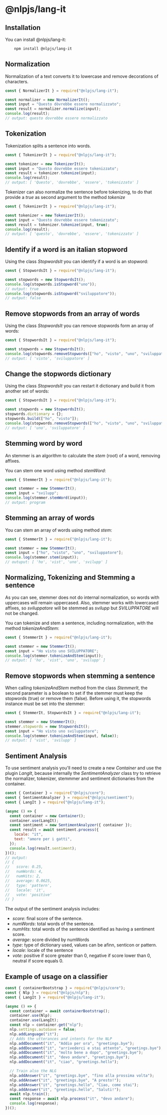 # @nlpjs/lang-it

## Installation

You can install @nlpjs/lang-it:

```bash
    npm install @nlpjs/lang-it
```

## Normalization

Normalization of a text converts it to lowercase and remove decorations of characters.

```javascript
const { NormalizerIt } = require("@nlpjs/lang-it");

const normalizer = new NormalizerIt();
const input = "Questo dòvrebbe essere normalizzato";
const result = normalizer.normalize(input);
console.log(result);
// output: questo dovrebbe essere normalizzato
```

## Tokenization

Tokenization splits a sentence into words.

```javascript
const { TokenizerIt } = require("@nlpjs/lang-it");

const tokenizer = new TokenizerIt();
const input = "Questo dovrebbe essere tokenizzato";
const result = tokenizer.tokenize(input);
console.log(result);
// output: [ 'Questo', 'dovrebbe', 'essere', 'tokenizzato' ]
```

Tokenizer can also normalize the sentence before tokenizing, to do that provide a _true_ as second argument to the method _tokenize_

```javascript
const { TokenizerIt } = require("@nlpjs/lang-it");

const tokenizer = new TokenizerIt();
const input = "Questo dovrebbe essere tokenizzato";
const result = tokenizer.tokenize(input, true);
console.log(result);
// output: [ 'questo', 'dovrebbe', 'essere', 'tokenizzato' ]
```

## Identify if a word is an italian stopword

Using the class _StopwordsIt_ you can identify if a word is an stopword:

```javascript
const { StopwordsIt } = require("@nlpjs/lang-it");

const stopwords = new StopwordsIt();
console.log(stopwords.isStopword("uno"));
// output: true
console.log(stopwords.isStopword("sviluppatore"));
// output: false
```

## Remove stopwords from an array of words

Using the class _StopwordsIt_ you can remove stopwords form an array of words:

```javascript
const { StopwordsIt } = require("@nlpjs/lang-it");

const stopwords = new StopwordsIt();
console.log(stopwords.removeStopwords(["ho", "visto", "uno", "sviluppatore"]));
// output: [ 'visto', 'sviluppatore' ]
```

## Change the stopwords dictionary

Using the class _StopwordsIt_ you can restart it dictionary and build it from another set of words:

```javascript
const { StopwordsIt } = require("@nlpjs/lang-it");

const stopwords = new StopwordsIt();
stopwords.dictionary = {};
stopwords.build(["ho", "visto"]);
console.log(stopwords.removeStopwords(["ho", "visto", "uno", "sviluppatore"]));
// output: [ 'uno', 'sviluppatore' ]
```

## Stemming word by word

An stemmer is an algorithm to calculate the _stem_ (root) of a word, removing affixes.

You can stem one word using method _stemWord_:

```javascript
const { StemmerIt } = require("@nlpjs/lang-it");

const stemmer = new StemmerIt();
const input = "svilupp";
console.log(stemmer.stemWord(input));
// output: program
```

## Stemming an array of words

You can stem an array of words using method _stem_:

```javascript
const { StemmerIt } = require("@nlpjs/lang-it");

const stemmer = new StemmerIt();
const input = ["ho", "visto", "uno", "sviluppatore"];
console.log(stemmer.stem(input));
// outuput: [ 'ho', 'vist', 'uno', 'svilupp' ]
```

## Normalizing, Tokenizing and Stemming a sentence

As you can see, stemmer does not do internal normalization, so words with uppercases will remain uppercased.
Also, stemmer works with lowercased affixes, so _sviluppatore_ will be stemmed as _svilupp_ but _SVILUPPATORE_ will not be changed.

You can tokenize and stem a sentence, including normalization, with the method _tokenizeAndStem_:

```javascript
const { StemmerIt } = require("@nlpjs/lang-it");

const stemmer = new StemmerIt();
const input = "Ho visto uno SVILUPPATORE";
console.log(stemmer.tokenizeAndStem(input));
// output: [ 'ho', 'vist', 'uno', 'svilupp' ]
```

## Remove stopwords when stemming a sentence

When calling _tokenizeAndStem_ method from the class _StemmerIt_, the second parameter is a boolean to set if the stemmer must keep the stopwords (true) or remove them (false). Before using it, the stopwords instance must be set into the stemmer:

```javascript
const { StemmerIt, StopwordsIt } = require("@nlpjs/lang-it");

const stemmer = new StemmerIt();
stemmer.stopwords = new StopwordsIt();
const input = "Ho visto uno sviluppatore";
console.log(stemmer.tokenizeAndStem(input, false));
// output: [ 'vist', 'svilupp' ]
```

## Sentiment Analysis

To use sentiment analysis you'll need to create a new _Container_ and use the plugin _LangIt_, because internally the _SentimentAnalyzer_ class try to retrieve the normalizer, tokenizer, stemmmer and sentiment dictionaries from the container.

```javascript
const { Container } = require("@nlpjs/core");
const { SentimentAnalyzer } = require("@nlpjs/sentiment");
const { LangIt } = require("@nlpjs/lang-it");

(async () => {
  const container = new Container();
  container.use(LangIt);
  const sentiment = new SentimentAnalyzer({ container });
  const result = await sentiment.process({
    locale: "it",
    text: "amore per i gatti",
  });
  console.log(result.sentiment);
})();
// output:
// {
//   score: 0.25,
//   numWords: 4,
//   numHits: 2,
//   average: 0.0625,
//   type: 'pattern',
//   locale: 'it',
//   vote: 'positive'
// }
```

The output of the sentiment analysis includes:

- _score_: final score of the sentence.
- _numWords_: total words of the sentence.
- _numHits_: total words of the sentence identified as having a sentiment score.
- _average_: score divided by numWords
- _type_: type of dictionary used, values can be afinn, senticon or pattern.
- _locale_: locale of the sentence
- _vote_: positive if score greater than 0, negative if score lower than 0, neutral if score equals 0.

## Example of usage on a classifier

```javascript
const { containerBootstrap } = require("@nlpjs/core");
const { Nlp } = require("@nlpjs/nlp");
const { LangIt } = require("@nlpjs/lang-it");

(async () => {
  const container = await containerBootstrap();
  container.use(Nlp);
  container.use(LangIt);
  const nlp = container.get("nlp");
  nlp.settings.autoSave = false;
  nlp.addLanguage("it");
  // Adds the utterances and intents for the NLP
  nlp.addDocument("it", "Addio per ora", "greetings.bye");
  nlp.addDocument("it", "arrivederci e stai attento", "greetings.bye");
  nlp.addDocument("it", "molto bene a dopo", "greetings.bye");
  nlp.addDocument("it", "devo andare", "greetings.bye");
  nlp.addDocument("it", "ciao", "greetings.hello");

  // Train also the NLG
  nlp.addAnswer("it", "greetings.bye", "fino alla prossima volta");
  nlp.addAnswer("it", "greetings.bye", "A presto!");
  nlp.addAnswer("it", "greetings.hello", "Ciao, come stai");
  nlp.addAnswer("it", "greetings.hello", "Saluti!");
  await nlp.train();
  const response = await nlp.process("it", "devo andare");
  console.log(response);
})();
```
